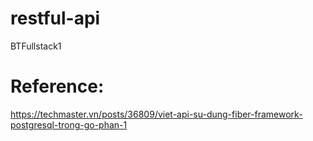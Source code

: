 # restful-api
 BTFullstack1


# Reference:
https://techmaster.vn/posts/36809/viet-api-su-dung-fiber-framework-postgresql-trong-go-phan-1
